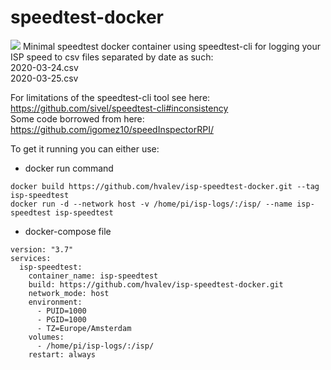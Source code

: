 # speedtest-docker
![](https://github.com/hvalev/isp-speedtest-docker/workflows/.github/workflows/main.yml/badge.svg)
Minimal speedtest docker container using speedtest-cli for logging your ISP speed to csv files separated by date as such:</br>
2020-03-24.csv</br>
2020-03-25.csv</br>

For limitations of the speedtest-cli tool see here: https://github.com/sivel/speedtest-cli#inconsistency</br>
Some code borrowed from here: https://github.com/igomez10/speedInspectorRPI/</br>

To get it running you can either use: </br>
* docker run command
```
docker build https://github.com/hvalev/isp-speedtest-docker.git --tag isp-speedtest
docker run -d --network host -v /home/pi/isp-logs/:/isp/ --name isp-speedtest isp-speedtest
```

* docker-compose file
```
version: "3.7"
services:
  isp-speedtest:
    container_name: isp-speedtest
    build: https://github.com/hvalev/isp-speedtest-docker.git
    network_mode: host
    environment:
      - PUID=1000
      - PGID=1000
      - TZ=Europe/Amsterdam
    volumes:
      - /home/pi/isp-logs/:/isp/
    restart: always
```
